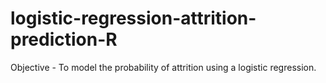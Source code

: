 # logistic-regression-attrition-prediction-R
Objective - To model the probability of attrition using a logistic regression.
